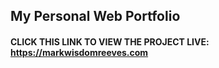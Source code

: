 ## My Personal Web Portfolio

#### CLICK THIS LINK TO VIEW THE PROJECT LIVE: https://markwisdomreeves.com
